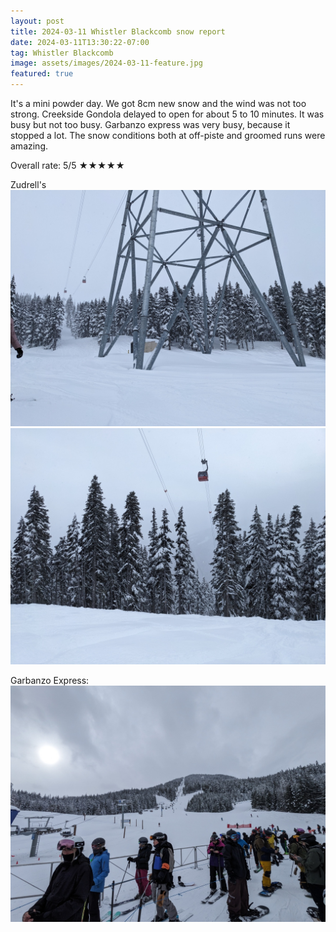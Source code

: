 ```yaml
---
layout: post
title: 2024-03-11 Whistler Blackcomb snow report
date: 2024-03-11T13:30:22-07:00
tag: Whistler Blackcomb
image: assets/images/2024-03-11-feature.jpg
featured: true
---
```


It's a mini powder day. We got 8cm new snow and the wind was not too strong. Creekside Gondola delayed to open for about 5 to 10 minutes. It was busy but not too busy. Garbanzo express was very busy, because it stopped a lot. The snow conditions both at off-piste and groomed runs were amazing.

Overall rate: 5/5 ★★★★★

Zudrell's
![](/assets/images/2024-03-11-zudrells.jpg)
![](/assets/images/2024-03-11-zudrells-2.jpg)

Garbanzo Express:
![](/assets/images/2024-03-11-garbanzo.jpg)
